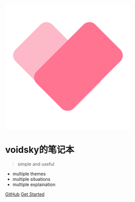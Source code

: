 ![logo](lib/img/book.svg)

# voidsky的笔记本
> simple and useful

- multiple themes
- multiple situations
- multiple explaination

[GitHub](https://github.com/QingWei-Li/docsify/)
[Get Started](#quick-start)